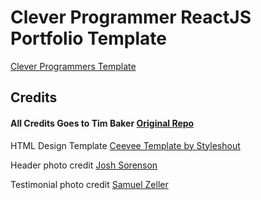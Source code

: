 # Clever Programmer ReactJS Portfolio Template

<a href="https://github.com/CleverProgrammers/react-portfolio">Clever Programmers Template</a>

## Credits

#### All Credits Goes to Tim Baker <a href='https://github.com/tbakerx/react-resume-template'>Original Repo</a>

HTML Design Template
<a href="https://www.styleshout.com/free-templates/ceevee/">Ceevee Template by Styleshout</a>

Header photo credit
<a href="https://www.pexels.com/photo/black-flat-screen-computer-monitor-1714208/">Josh Sorenson</a>

Testimonial photo credit
<a href="https://unsplash.com/@samuelzeller?utm_medium=referral&amp;utm_campaign=photographer-credit&amp;utm_content=creditBadge">Samuel Zeller</a>
